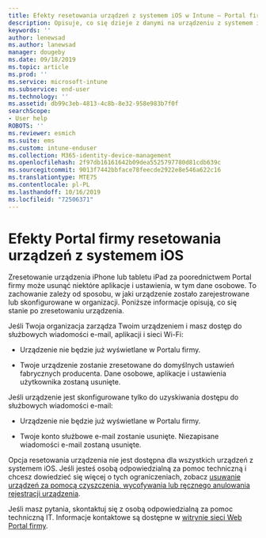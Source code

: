 ```yaml
---
title: Efekty resetowania urządzeń z systemem iOS w Intune — Portal firmy | Microsoft Docs
description: Opisuje, co się dzieje z danymi na urządzeniu z systemem iOS po jego zresetowaniu w Intune — Portal firmy.
keywords: ''
author: lenewsad
ms.author: lanewsad
manager: dougeby
ms.date: 09/18/2019
ms.topic: article
ms.prod: ''
ms.service: microsoft-intune
ms.subservice: end-user
ms.technology: ''
ms.assetid: db99c3eb-4813-4c8b-8e32-958e983b7f0f
searchScope:
- User help
ROBOTS: ''
ms.reviewer: esmich
ms.suite: ems
ms.custom: intune-enduser
ms.collection: M365-identity-device-management
ms.openlocfilehash: 2f97db16161642b09dea5525797780d81cdb639c
ms.sourcegitcommit: 9013f7442bbface78feecde2922e8e546a622c16
ms.translationtype: MTE75
ms.contentlocale: pl-PL
ms.lasthandoff: 10/16/2019
ms.locfileid: "72506371"
---
```

# <a name="effects-of-company-portal-ios-device-reset"></a>Efekty Portal firmy resetowania urządzeń z systemem iOS 

Zresetowanie urządzenia iPhone lub tabletu iPad za poorednictwem Portal firmy może usunąć niektóre aplikacje i ustawienia, w tym dane osobowe. To zachowanie zależy od sposobu, w jaki urządzenie zostało zarejestrowane lub skonfigurowane w organizacji. Poniższe informacje opisują, co się stanie po zresetowaniu urządzenia.  

Jeśli Twoja organizacja zarządza Twoim urządzeniem i masz dostęp do służbowych wiadomości e-mail, aplikacji i sieci Wi-Fi:

- Urządzenie nie będzie już wyświetlane w Portalu firmy.  

- Twoje urządzenie zostanie zresetowane do domyślnych ustawień fabrycznych producenta. Dane osobowe, aplikacje i ustawienia użytkownika zostaną usunięte.

Jeśli urządzenie jest skonfigurowane tylko do uzyskiwania dostępu do służbowych wiadomości e-mail:

- Urządzenie nie będzie już wyświetlane w Portalu firmy.  

- Twoje konto służbowe e-mail zostanie usunięte. Niezapisane wiadomości e-mail zostaną usunięte.   

Opcja resetowania urządzenia nie jest dostępna dla wszystkich urządzeń z systemem iOS. Jeśli jesteś osobą odpowiedzialną za pomoc techniczną i chcesz dowiedzieć się więcej o tych ograniczeniach, zobacz [usuwanie urządzeń za pomocą czyszczenia, wycofywania lub ręcznego anulowania rejestracji urządzenia](https://docs.microsoft.com/intune/devices-wipe).  

Jeśli masz pytania, skontaktuj się z osobą odpowiedzialną za pomoc techniczną IT. Informacje kontaktowe są dostępne w [witrynie sieci Web Portal firmy](https://go.microsoft.com/fwlink/?linkid=2010980).
